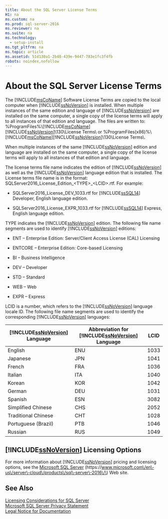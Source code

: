 ```yaml
---
title: About the SQL Server License Terms
H1: na
ms.custom: na
ms.prod: sql-server-2016
ms.reviewer: na
ms.suite: na
ms.technology: 
  - setup-install
ms.tgt_pltfrm: na
ms.topic: article
ms.assetid: 51d130a1-2b48-439e-9447-783e1fc3f4fb
robots: noindex,nofollow
---
```

# About the SQL Server License Terms
  The [!INCLUDE[msCoName](../../Token/Other/msCoName_md.md)] Software License Terms are copied to the local computer when [!INCLUDE[ssNoVersion](../../Token/Other/ssNoVersion_md.md)] is installed. When multiple instances of the same edition and language of [!INCLUDE[ssNoVersion](../../Token/Other/ssNoVersion_md.md)] are installed on the same computer, a single copy of the license terms will apply to all instances of that edition and language. The files are written to: %ProgramFiles%\\[!INCLUDE[msCoName](../../Token/Other/msCoName_md.md)][!INCLUDE[ssNoVersion](../../Token/Other/ssNoVersion_md.md)]\\130\\License Terms\\ or %ProgramFiles\(x86\)%\\[!INCLUDE[msCoName](../../Token/Other/msCoName_md.md)][!INCLUDE[ssNoVersion](../../Token/Other/ssNoVersion_md.md)]\\130\\License Terms\\.  
  
 When multiple instances of the same [!INCLUDE[ssNoVersion](../../Token/Other/ssNoVersion_md.md)] edition and language are installed on the same computer, a single copy of the license terms will apply to all instances of that edition and language.  
  
 The license terms file name indicates the edition of [!INCLUDE[ssNoVersion](../../Token/Other/ssNoVersion_md.md)] as well as the [!INCLUDE[ssNoVersion](../../Token/Other/ssNoVersion_md.md)] language edition that is installed. The License terms file name is in the format: SQLServer2016\_License\_Edition\_\<TYPE\>\_\<LCID\>.rtf. For example:  
  
-   SQLServer2016\_License\_DEV\_1033.rtf for [!INCLUDE[ssSQL14](../../Token/Other/ssSQL14_md.md)] Developer, English language edition.  
  
-   SQLServer2016\_License\_EXPR\_1033.rtf for [!INCLUDE[ssSQL14](../../Token/Other/ssSQL14_md.md)] Express, English language edition.  
  
 TYPE indicates the [!INCLUDE[ssNoVersion](../../Token/Other/ssNoVersion_md.md)] edition. The following file name segments are used to identify [!INCLUDE[ssNoVersion](../../Token/Other/ssNoVersion_md.md)] editions:  
  
-   ENT – Enterprise Edition: Server\/Client Access License \(CAL\) Licensing  
  
-   ENTCORE – Enterprise Edition: Core\-based Licensing  
  
-   BI – Business Intelligence  
  
-   DEV – Developer  
  
-   STD – Standard  
  
-   WEB – Web  
  
-   EXPR – Express  
  
 LCID is a number, which refers to the [!INCLUDE[ssNoVersion](../../Token/Other/ssNoVersion_md.md)] language locale ID.  The following file name segments are used to identify the corresponding [!INCLUDE[ssNoVersion](../../Token/Other/ssNoVersion_md.md)] languages:  
  
|[!INCLUDE[ssNoVersion](../../Token/Other/ssNoVersion_md.md)] Language|Abbreviation for [!INCLUDE[ssNoVersion](../../Token/Other/ssNoVersion_md.md)] Language|LCID|  
|----------------------------------------|---------------------------------------------------------|----------|  
|English|ENU|1033|  
|Japanese|JPN|1041|  
|French|FRA|1036|  
|Italian|ITA|1040|  
|Korean|KOR|1042|  
|German|DEU|1031|  
|Spanish|ESN|3082|  
|Simplified Chinese|CHS|2052|  
|Traditional Chinese|CHT|1028|  
|Portuguese \(Brazil\)|PTB|1046|  
|Russian|RUS|1049|  
  
## [!INCLUDE[ssNoVersion](../../Token/Other/ssNoVersion_md.md)] Licensing Options  
 For more information about [!INCLUDE[ssNoVersion](../../Token/Other/ssNoVersion_md.md)] pricing and licensing options, see the [Microsoft SQL Server](https://www.microsoft.com/en-us/server-cloud/products/sql-server-2016/) \(https:\/\/www.microsoft.com\/en\-us\/server\-cloud\/products\/sql\-server\-2016\/\) Web site.  
  
## See Also  
 [Licensing Considerations for SQL Server](../../Topics/TopicNameNotContainA/Licensing-Considerations-for-SQL-Server.md)   
 [Microsoft SQL Server Privacy Statement](../../Topics/TopicNameNotContainA/Microsoft-SQL-Server-Privacy-Statement.md)   
 [Legal Notice for Documentation](../../Topics/TopicNameNotContainA/Legal-Notice-for-Documentation.md)  
  
  